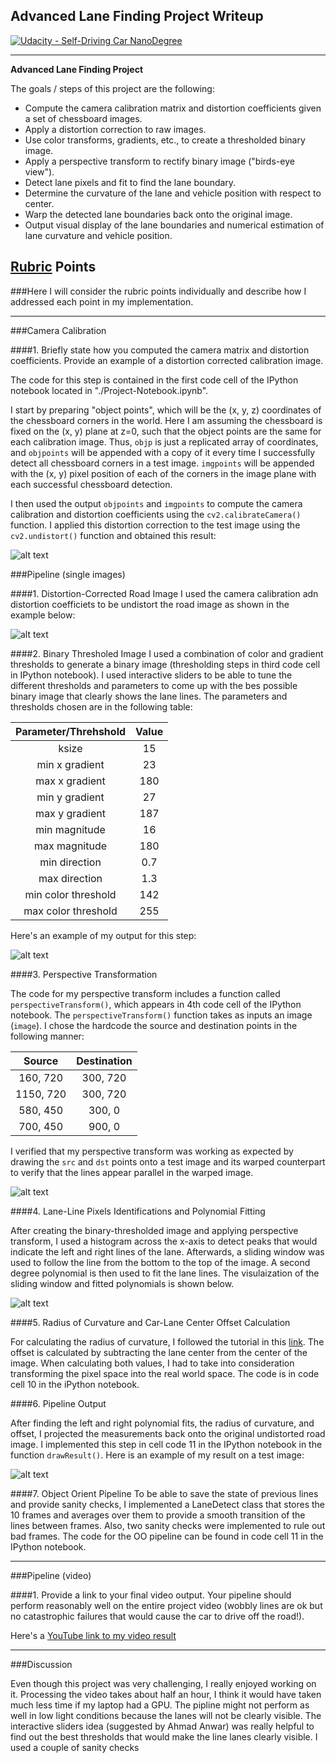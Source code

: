 ## Advanced Lane Finding Project Writeup
[![Udacity - Self-Driving Car NanoDegree](https://s3.amazonaws.com/udacity-sdc/github/shield-carnd.svg)](http://www.udacity.com/drive)

---

**Advanced Lane Finding Project**

The goals / steps of this project are the following:

* Compute the camera calibration matrix and distortion coefficients given a set of chessboard images.
* Apply a distortion correction to raw images.
* Use color transforms, gradients, etc., to create a thresholded binary image.
* Apply a perspective transform to rectify binary image ("birds-eye view").
* Detect lane pixels and fit to find the lane boundary.
* Determine the curvature of the lane and vehicle position with respect to center.
* Warp the detected lane boundaries back onto the original image.
* Output visual display of the lane boundaries and numerical estimation of lane curvature and vehicle position.

[//]: # (Image References)

[image1]: ./output_images/DistVsUndistChess.png "Undistorted"
[image2]: ./output_images/DistVsUndistRoad.png "Road Transformed"
[image3]: ./output_images/BinaryThresholded.png "Binary Example"
[image4]: ./output_images/PersTransTest.png "Warp Example"
[image5]: ./output_images/SlidingWindow.png "Fit Visual"
[image6]: ./output_images/pipelineOutput.png "Output"

## [Rubric](https://review.udacity.com/#!/rubrics/571/view) Points
###Here I will consider the rubric points individually and describe how I addressed each point in my implementation.  

---
###Camera Calibration

####1. Briefly state how you computed the camera matrix and distortion coefficients. Provide an example of a distortion corrected calibration image.

The code for this step is contained in the first code cell of the IPython notebook located in "./Project-Notebook.ipynb".  

I start by preparing "object points", which will be the (x, y, z) coordinates of the chessboard corners in the world. Here I am assuming the chessboard is fixed on the (x, y) plane at z=0, such that the object points are the same for each calibration image.  Thus, `objp` is just a replicated array of coordinates, and `objpoints` will be appended with a copy of it every time I successfully detect all chessboard corners in a test image.  `imgpoints` will be appended with the (x, y) pixel position of each of the corners in the image plane with each successful chessboard detection.  

I then used the output `objpoints` and `imgpoints` to compute the camera calibration and distortion coefficients using the `cv2.calibrateCamera()` function.  I applied this distortion correction to the test image using the `cv2.undistort()` function and obtained this result: 

![alt text][image1]

###Pipeline (single images)

####1. Distortion-Corrected Road Image
I used the camera calibration adn distortion coefficiets to be undistort the road image as shown in the example below:

![alt text][image2]

####2. Binary Thresholed Image
I used a combination of color and gradient thresholds to generate a binary image (thresholding steps in third code cell in IPython notebook).  I used interactive sliders to be able to tune the different thresholds and parameters to come up with the bes possible binary image that clearly shows the lane lines. The parameters and thresholds chosen are in the following table:

| Parameter/Threhshold   | Value   | 
|:----------------------:|:-------:| 
| ksize                  | 15      | 
| min x gradient         | 23      |
| max x gradient         | 180     |
| min y gradient         | 27      |
| max y gradient         | 187     |
| min magnitude          | 16      |
| max magnitude          | 180     |
| min direction          | 0.7     |
| max direction          | 1.3     |
| min color threshold    | 142     |
| max color threshold    | 255     |

Here's an example of my output for this step:

![alt text][image3]

####3. Perspective Transformation

The code for my perspective transform includes a function called `perspectiveTransform()`, which appears in 4th code cell of the IPython notebook. The `perspectiveTransform()` function takes as inputs an image (`image`).  I chose the hardcode the source and destination points in the following manner:

| Source        | Destination   | 
|:-------------:|:-------------:| 
| 160, 720      | 300, 720      | 
| 1150, 720     | 300, 720      |
| 580, 450      | 300, 0        |
| 700, 450      | 900, 0        |

I verified that my perspective transform was working as expected by drawing the `src` and `dst` points onto a test image and its warped counterpart to verify that the lines appear parallel in the warped image.

![alt text][image4]

####4. Lane-Line Pixels Identifications and Polynomial Fitting

After creating the binary-thresholded image and applying perspective transform, I used a histogram across the x-axis to detect peaks that would indicate the left and right lines of the lane. Afterwards, a sliding window was used to follow the line from the bottom to the top of the image. A second degree polynomial is then used to fit the lane lines. The visulaization of the sliding window and fitted polynomials is shown below.

![alt text][image5]

####5. Radius of Curvature and Car-Lane Center Offset Calculation 

For calculating the radius of curvature, I followed the tutorial in this [link](http://www.intmath.com/applications-differentiation/8-radius-curvature.php). The offset is calculated by subtracting the lane center from the center of the image. When calculating both values, I had to take into consideration transforming the pixel space into the real world space. The code is in code cell 10 in the iPython notebook.


####6. Pipeline Output

After finding the left and right polynomial fits, the radius of curvature, and offset, I projected the measurements back onto the original undistorted road image. I implemented this step in cell code 11 in the IPython notebook in the function `drawResult()`.  Here is an example of my result on a test image:

![alt text][image6]

####7. Object Orient Pipeline 
To be able to save the state of previous lines and provide sanity checks, I implemented a LaneDetect class that stores the 10 frames and averages over them to provide a smooth transition of the lines between frames. Also, two sanity checks were implemented to rule out bad frames. The code for the OO pipeline can be found in code cell 11 in the IPython notebook.

---

###Pipeline (video)

####1. Provide a link to your final video output.  Your pipeline should perform reasonably well on the entire project video (wobbly lines are ok but no catastrophic failures that would cause the car to drive off the road!).

Here's a [YouTube link to my video result](https://youtu.be/gzO_Hxq8_MU)

---

###Discussion

Even though this project was very challenging, I really enjoyed working on it. Processing the video takes about half an hour, I think it would have taken much less time if my laptop had a GPU. The pipline might not perform as well in low light conditions because the lanes will not be clearly visible. The interactive sliders idea (suggested by Ahmad Anwar) was really helpful to find out the best thresholds that would make the line lanes clearly visible. I used a couple of sanity checks
